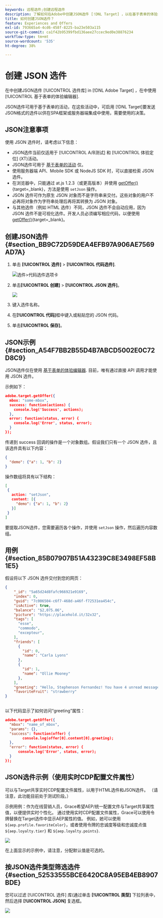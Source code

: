 ```yaml
---
keywords: 远程选件;创建远程选件
description: 了解如何在Adobe中创建JSON选件 [!DNL Target] ，以在基于表单的体验编辑器中使用。 JSON选件对于SPA框架或服务器端集成非常有用。
title: 如何创建JSON选件？
feature: Experiences and Offers
exl-id: 793665a4-4cd6-458f-8225-ba23e503a115
source-git-commit: ca1f42b95399fbd136aee27ccec9ed0e38876234
workflow-type: tm+mt
source-wordcount: '535'
ht-degree: 38%

---
```


# 创建 JSON 选件

在中创建JSON选件 [!UICONTROL 选件库] in [!DNL Adobe Target] ，在中使用 [!UICONTROL 基于表单的体验编辑器].

JSON选件可用于基于表单的活动，在这些活动中，可启用 [!DNL Target]要发送JSON格式的选件以供在SPA框架或服务器端集成中使用，需要使用的决策。

## JSON注意事项

使用 JSON 选件时，请考虑以下信息：

* JSON选件当前仅适用于 [!UICONTROL A/B测试] 和 [!UICONTROL 体验定位] (XT)活动。
* JSON选件可用于 [基于表单的活动](/help/main/c-experiences/form-experience-composer.md) 仅。
* 使用服务器端 API、Mobile SDK 或 NodeJS SDK 时，可以直接检索 JSON 选件。
* 在浏览器中，只能通过 at.js 1.2.3（或更高版本）并使用 [getOffer()](https://developer.adobe.com/target/implement/client-side/atjs/atjs-functions/adobe-target-getoffer/){target=_blank}，方法是使用 `setJson` 操作。
* JSON 选件可作为原生 JSON 对象而不是字符串来交付。这些对象的用户不必再将对象作为字符串处理后再将其转换为 JSON 对象。
* 与其他选件（例如 HTML 选件）不同，JSON 选件不会自动应用，因为 JSON 选件不是可视化选件。开发人员必须编写相应代码，以便使用 [getOffer()](https://developer.adobe.com/target/implement/client-side/atjs/atjs-functions/adobe-target-getoffer/){target=_blank}。

## 创建JSON选件 {#section_BB9C72D59DEA4EFB97A906AE7569AD7A}

1. 单击 **[!UICONTROL 选件]** > **[!UICONTROL 代码选件]**.

   ![选件>代码选件选项卡](/help/main/c-experiences/c-manage-content/assets/code-offers-tab.png)

1. 单击&#x200B;**[!UICONTROL 创建]** > **[!UICONTROL JSON 选件]**。

   ![](assets/offer-json.png)

1. 键入选件名称。
1. 在&#x200B;**[!UICONTROL 代码]**&#x200B;框中键入或粘贴您的 JSON 代码。
1. 单击&#x200B;**[!UICONTROL 保存]**。

## JSON示例 {#section_A54F7BB2B55D4B7ABCD5002E0C72D8C9}

JSON选件仅在使用 [基于表单的体验编辑器](/help/main/c-experiences/form-experience-composer.md). 目前，唯有通过直接 API 调用才能使用 JSON 选件。

示例如下：

```json
adobe.target.getOffer({ 
  mbox: "some-mbox", 
  success: function(actions) { 
    console.log('Success', actions); 
  }, 
  error: function(status, error) { 
    console.log('Error', status, error); 
  } 
});
```

传递到 success 回调的操作是一个对象数组。假设我们只有一个 JSON 选件，且该选件具有以下内容：

```json
{ 
  "demo": {"a": 1, "b": 2} 
}
```

操作数组将具有以下结构：

```json
[ 
 { 
   action: "setJson", 
   content: [{ 
     "demo": {"a": 1, "b": 2} 
   }] 
 }  
]
```

要提取JSON选件，您需要遍历各个操作，并使用 `setJson` 操作，然后遍历内容数组。

## 用例 {#section_85B07907B51A43239C8E3498EF58B1E5}

假设将以下 JSON 选件交付到您的网页：

```json
{ 
    "_id": "5a65d24d8fafc966921e9169", 
    "index": 0, 
    "guid": "7c006504-c6f7-468d-a46f-f72531ea454c", 
    "isActive": true, 
    "balance": "$2,075.06", 
    "picture": "https://placehold.it/32x32", 
    "tags": [ 
      "esse", 
      "commodo", 
      "excepteur", 
    ], 
    "friends": [ 
      { 
        "id": 0, 
        "name": "Carla Lyons" 
      }, 
      { 
        "id": 1, 
        "name": "Ollie Mooney" 
      }, 
    ], 
    "greeting": "Hello, Stephenson Fernandez! You have 4 unread messages.", 
    "favoriteFruit": "strawberry" 
} 
  
```

以下代码显示了如何访问“greeting”属性：

```json
adobe.target.getOffer({   
  "mbox": "name_of_mbox", 
  "params": {}, 
  "success": function(offer) {           
        console.log(offer[0].content[0].greeting); 
  },   
  "error": function(status, error) {           
      console.log('Error', status, error); 
  } 
});
```

## JSON选件示例（使用实时CDP配置文件属性）

可以与Target共享实时CDP配置文件属性，以用于HTML选件和JSON选件。 （请注意，此功能目前处于测试阶段。）

示例用例：作为在线营销人员，Grace希望AEP/统一配置文件与Target共享属性值，以便提供实时个性化。 通过使用实时CDP配置文件属性，Grace可以使用令牌替换在Target选件中显示AEP属性的值。 例如，她可以使用 `${aep.profile.favoriteColor}`，或者使用令牌的忠诚度等级和忠诚度点值 `${aep.loyalty.tier}` 和 `${aep.loyalty.points}`.

![](assets/offer-json-aep-shared-attribute.png)

在上面显示的示例中，请注意，分配默认值是可选的。

## 按JSON选件类型筛选选件 {#section_52533555BCE6420C8A95EB4EB8907BDE}

您可以过滤 [!UICONTROL 选件] 库(通过单击 **[!UICONTROL 类型]** 下拉列表中，然后选择 **[!UICONTROL JSON]** 复选框。

![](assets/offer-json-filter.png)
